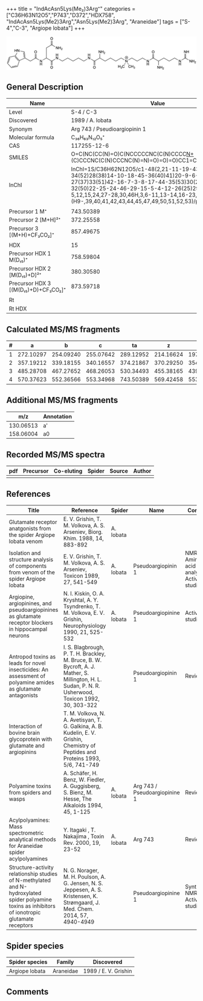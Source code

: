 +++
title = "IndAcAsn5Lys(Me₂)3Arg⁺"
categories = ["C36H63N12O5","P743","D372","HDX758",
"IndAcAsn5Lys(Me2)3Arg","Asn5Lys(Me2)3Arg",
"Araneidae"]
tags = ["S-4","C-3",
"Argiope lobata"]
+++

![](/img/IndAcAsn5Lys(Me2)3Arg.png)

## General Description

| Name                        | Value                         |
|-----------------------------|-------------------------------|
| Level                       | S-4 / C-3                             |
| Discovered                  | 1989 / A. lobata              |
| Synonym                     | Arg 743 / Pseudioargiopinin 1 |
| Molecular formula           | C₃₆H₆₃N₁₂O₅⁺                  |
| CAS                         | 117255-12-6                   |
| SMILES | O=C(NC(CC(N)=O)C(NCCCCCNC(C(N)CCCC[N+](C)(C)CCCNC(C(N)CCCNC(N)=N)=O)=O)=O)CC1=CNC2=C1C=CC=C2  |
| InChI  | InChI=1S/C36H62N12O5/c1-48(2,21-11-19-43-34(52)28(38)14-10-18-45-36(40)41)20-9-6-13-27(37)33(51)42-16-7-3-8-17-44-35(53)30(23-31(39)49)47-32(50)22-25-24-46-29-15-5-4-12-26(25)29/h4-5,12,15,24,27-28,30,46H,3,6-11,13-14,16-23,37-38H2,1-2H3,(H9-,39,40,41,42,43,44,45,47,49,50,51,52,53)/p+1  |
|                             |                               |
| Precursor 1  M⁺             | 743.50389                     |
| Precursor 2 [M+H]²⁺         | 372.25558                     |
| Precursor 3 [(M+H)+CF₃CO₂]⁺                | 857.49675                              |
|                             |                               |
| HDX                         | 15                            |
| Precursor HDX 1  M(D₁₅)⁺      | 758.59804                     |
| Precursor HDX 2 [M(D₁₅)+D]²⁺ | 380.30580                     |
| Precursor HDX 3 [(M(D₁₅)+D)+CF₃CO₂]⁺            | 873.59718                              |
|                             |                               |
| Rt                          |                               |
| Rt HDX                      |                               |

## Calculated MS/MS fragments

| # | a         | b         | c         | ta        | z         | y         | tz        |
|---|-----------|-----------|-----------|-----------|-----------|-----------|-----------|
| 1 | 272.10297 | 254.09240 | 255.07642 | 289.12952 | 214.16624 | 197.13969 | 259.22409 |
| 2 | 357.19212 | 339.18155 | 340.16557 | 374.21867 | 370.29250 | 354.27378 | 387.31905 |
| 3 | 485.28708 | 467.27652 | 468.26053 | 530.34493 | 455.38165 | 439.36293 | 472.40820 |
| 4 | 570.37623 | 552.36566 | 553.34968 | 743.50389 | 569.42458 | 553.40585 | 586.45113 |

## Additional MS/MS fragments

| m/z       | Annotation |
|-----------|------------|
| 130.06513 | a'         |
| 158.06004 | a0         |

## Recorded MS/MS spectra

| pdf | Precursor | Co-eluting | Spider | Source | Author |
|-----|-----------|------------|--------|--------|--------|
|     |           |            |        |        |        |

## References

| Title                                                                                                                                              | Reference                                                                                                                                             | Spider    | Name                          | Content                                         | Link                                                                        |
|----------------------------------------------------------------------------------------------------------------------------------------------------|-------------------------------------------------------------------------------------------------------------------------------------------------------|-----------|-------------------------------|-------------------------------------------------|-----------------------------------------------------------------------------|
| Glutamate receptor anatgonists from the spider Argiope lobata venom                                                                                | E. V. Grishin, T. M. Volkova, A. S. Arseniev, Biorg. Khim. 1988, 14, 883-892                                                                          | A. lobata |                               |                                                 |                                                                         |
| Isolation and structure analysis of components from venom of the spider Argiope lobata                                                             | E. V. Grishin, T. M. Volkova, A. S. Arseniev, Toxicon 1989, 27, 541-549                                                                               | A. lobata | Pseudoargiopinin 1            | NMR (ns), Amino acid analysis, Activity-studies | [Link](https://www.sciencedirect.com/science/article/pii/0041010189901153)  |
| Argiopine, argiopinines, and pseudoargiopinines as glutamate receptor blockers in hippocampal neurons                                              | N. I. Kiskin, O. A. Kryshtal, A. Y. Tsyndrenko, T. M. Volkova, E. V. Grishin, Neurophysiology 1990, 21, 525-532                                       | A. lobata | Pseudoargiopinine 1           | Activity-studies                                | [Link](https://link.springer.com/article/10.1007/BF01051949)                |
| Antropod toxins as leads for novel insecticides: An assessment of polyamine amides as glutamate antagonists                                        | I. S. Blagbrough, P. T. H. Brackley, M. Bruce, B. W. Bycroft, A. J. Mather, S. Millington, H. L. Sudan, P. N. R. Usherwood, Toxicon 1992, 30, 303-322 |           | Pseudoargiopinin 1            | Review                                          | [Link](https://www.sciencedirect.com/science/article/pii/0041010192908712)  |
| Interaction of bovine brain glycoprotein with glutamate and argiopinins                                                                            | T. M. Volkova, N. A. Avetisyan, T. G. Galkina, A. B. Kudelin, E. V. Grishin, Chemistry of Peptides and Proteins 1993, 5/6, 741-749                    |           |                               |                                                 |                                                                          |
| Polyamine toxins from spiders and wasps                                                                                                            | A. Schäfer, H. Benz, W. Fiedler, A. Guggisberg, S. Bienz, M. Hesse, The Alkaloids 1994, 45, 1-125                                                     | A. lobata | Arg 743 / Pseudoargiopinine 1 | Review                                          | [Link](https://www.sciencedirect.com/science/article/pii/S009995980860276X) |
| Acylpolyamines: Mass spectrometric analytical methods for Araneidae spider acylpolyamines                                                          | Y. Itagaki , T. Nakajima , Toxin Rev. 2000, 19, 23-52                                                                                                 | A. lobata | Arg 743                       | Review                                          | [Link](https://www.tandfonline.com/doi/abs/10.1081/TXR-100100314)           |
| Structure-activity relationship studies of N-methylated and N-hydroxylated spider polyamine toxins as inhibitors of ionotropic glutamate receptors | N. G. Norager, M. H. Poulson, A. G. Jensen, N. S. Jeppesen, A. S. Kristensen, K. Strømgaard, J. Med. Chem. 2014, 57, 4940-4949                        |           | Pseudoargiopinine 1           | Synthesis, NMR, Activity-studies                | [Link](https://pubs.acs.org/doi/abs/10.1021/jm5004705)                      |

## Spider species

| Spider species | Family    | Discovered           |
|----------------|-----------|----------------------|
| Argiope lobata | Araneidae | 1989 / E. V. Grishin |

## Comments